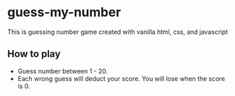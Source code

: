 # guess-my-number

This is guessing number game created with vanilla html, css, and javascript

## How to play

- Guess number between 1 - 20.
- Each wrong guess will deduct your score. You will lose when the score is 0.

